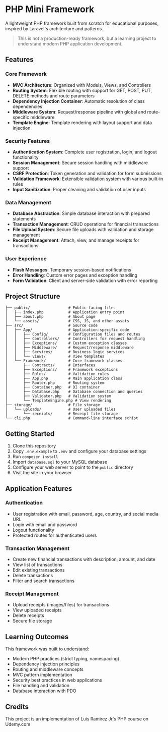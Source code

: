 # PHP Mini Framework

A lightweight PHP framework built from scratch for educational purposes, inspired by Laravel's architecture and patterns.

> This is not a production-ready framework, but a learning project to understand modern PHP application development.

## Features

### Core Framework
- **MVC Architecture**: Organized with Models, Views, and Controllers
- **Routing System**: Flexible routing with support for GET, POST, PUT, DELETE methods and route parameters
- **Dependency Injection Container**: Automatic resolution of class dependencies
- **Middleware System**: Request/response pipeline with global and route-specific middleware
- **Template Engine**: Template rendering with layout support and data injection

### Security Features
- **Authentication System**: Complete user registration, login, and logout functionality
- **Session Management**: Secure session handling with middleware support
- **CSRF Protection**: Token generation and validation for form submissions
- **Validation Framework**: Extensible validation system with various built-in rules
- **Input Sanitization**: Proper cleaning and validation of user inputs

### Data Management
- **Database Abstraction**: Simple database interaction with prepared statements
- **Transaction Management**: CRUD operations for financial transactions
- **File Upload System**: Secure file uploads with validation and storage management
- **Receipt Management**: Attach, view, and manage receipts for transactions

### User Experience
- **Flash Messages**: Temporary session-based notifications
- **Error Handling**: Custom error pages and exception handling
- **Form Validation**: Client and server-side validation with error reporting

## Project Structure

```
├── public/                 # Public-facing files
│   ├── index.php           # Application entry point
│   ├── about.php           # About page
│   └── assets/             # CSS, JS, and other assets
├── src/                    # Source code
│   ├── App/                # Application-specific code
│   │   ├── Config/         # Configuration files and routes
│   │   ├── Controllers/    # Controllers for request handling
│   │   ├── Exceptions/     # Custom exception classes
│   │   ├── Middleware/     # Request/response middleware
│   │   ├── Services/       # Business logic services
│   │   └── views/          # View templates
│   └── Framework/          # Core framework classes
│       ├── Contracts/      # Interfaces
│       ├── Exceptions/     # Framework exceptions
│       ├── Rules/          # Validation rules
│       ├── App.php         # Main application class
│       ├── Router.php      # Routing system
│       ├── Container.php   # DI container
│       ├── Database.php    # Database connection and queries
│       ├── Validator.php   # Validation system
│       └── TemplateEngine.php # View rendering
├── storage/                # File storage
│   └── uploads/            # User uploaded files
│       └── receipts/       # Receipt file storage
└── cli.php                 # Command-line interface script
```

## Getting Started

1. Clone this repository
2. Copy `.env.example` to `.env` and configure your database settings
3. Run `composer install`
4. Import `database.sql` to your MySQL database
5. Configure your web server to point to the `public` directory
6. Visit the site in your browser

## Application Features

### Authentication
- User registration with email, password, age, country, and social media URL
- Login with email and password
- Logout functionality
- Protected routes for authenticated users

### Transaction Management
- Create new financial transactions with description, amount, and date
- View list of transactions
- Edit existing transactions
- Delete transactions
- Filter and search transactions

### Receipt Management
- Upload receipts (images/files) for transactions
- View uploaded receipts
- Delete receipts
- Secure file storage

## Learning Outcomes

This framework was built to understand:

- Modern PHP practices (strict typing, namespacing)
- Dependency injection principles
- Routing and middleware concepts
- MVC pattern implementation
- Security best practices in web applications
- File handling and validation
- Database interaction with PDO

## Credits

This project is an implementation of Luis Ramirez Jr's PHP course on Udemy.com